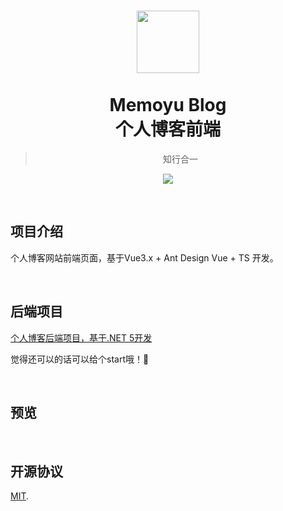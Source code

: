 <h1  align="center">
    <a href="http://blog.memoyu.cn/">
        <img width="100" height="100" src="https://github.com/Memoyu/Memoyu.Core/blob/master/doc/images/memoyu.png">
    </a>
    </br>
    </br>
     <span  align="center">
          Memoyu Blog </br> 个人博客前端
     </span>
</h1>
<div align="center">



> 知行合一

[![](https://img.shields.io/badge/license-MIT-3963bc.svg)](LICENSE)
</div>

&nbsp;

## 项目介绍

个人博客网站前端页面，基于Vue3.x + Ant Design Vue + TS 开发。

&nbsp;

## 后端项目

[个人博客后端项目，基于.NET 5开发](https://github.com/Memoyu/blog_service)

觉得还可以的话可以给个start哦！🙌

&nbsp;

## 预览

&nbsp;

## 开源协议

[MIT](LICENSE).

